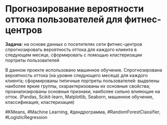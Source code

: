 # Прогнозирование вероятности оттока пользователей для фитнес-центров

 <b>Задача:</b> на основе данных о посетителях сети фитнес-центров спрогнозировать вероятность оттока для каждого клиента в следующем месяце, сформировать с помощью кластеризации портреты пользователей


В данном проекте использовано машинное обучение. Спрогнозирована вероятность
оттока (на уровне следующего месяца) для каждого клиента; сформированы типичные
портреты пользователей: выделены наиболее яркие группы, охарактеризованы их
основные свойства; проанализированы основные признаки, наиболее сильно влияющие
на отток. 
(Pandas, Scikit-learn, Matplotlib, Seaborn, машинное обучение, классификация, кластеризация)

#KMeans, #Machine Learning, #дендрограмма, #RandomForestClassifier,
#LogisticRegression
